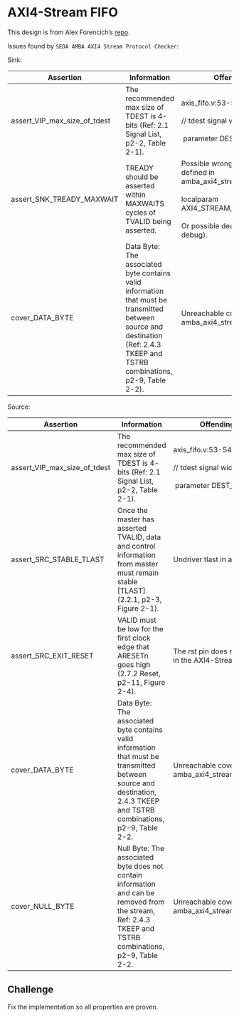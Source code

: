# AXI4-Stream FIFO

This design is from Alex Forencich’s [repo](https://github.com/alexforencich/verilog-axis/blob/master/rtl/axis_fifo.v).

Issues found by `SEDA AMBA AXI4 Stream Protocol Checker`:

Sink:

| **Assertion** | **Information** | **Offending code** |
| --- | --- | --- |
| assert\_VIP\_max\_size\_of_tdest | The recommended max size of TDEST is 4-bits (Ref: 2.1 Signal List, p2-2, Table 2-1). | axis_fifo.v:53-54<br><br>// tdest signal width<br><br> parameter DEST_WIDTH = 8 |
| assert\_SNK\_TREADY_MAXWAIT | TREADY should be asserted within MAXWAITS cycles of TVALID being asserted. | Possible wrong number of cycles defined in amba\_axi4\_stream\_seda\_pkg.sv:68<br><br>localparam AXI4\_STREAM\_MAXWAITS  = 16;<br><br>Or possible deadlock (needs debug). |
| cover\_DATA\_BYTE | Data Byte: The associated byte contains valid information that must be transmitted between source and destination (Ref: 2.4.3 TKEEP and TSTRB combinations, p2-9, Table 2-2). | Unreachable cover in amba\_axi4\_stream_seda.sv:670 |

Source:

| **Assertion** | **Information** | **Offending code** |
| --- | --- | --- |
| assert\_VIP\_max\_size\_of_tdest | The recommended max size of TDEST is 4-bits (Ref: 2.1 Signal List, p2-2, Table 2-1). | axis_fifo.v:53-54<br><br>// tdest signal width<br><br> parameter DEST_WIDTH = 8 |
| assert\_SRC\_STABLE_TLAST | Once the master has asserted TVALID, data and control information from master must remain stable \[TLAST\] (2.2.1, p2-3, Figure 2-1). | Undriver tlast in axis_fifo.v. |
| assert\_SRC\_EXIT_RESET | VALID must be low for the first clock edge that ARESETn goes high (2.7.2 Reset, p2-11, Figure 2-4). | The rst pin does not intervene in the AXI4-Stream interface. |
| cover\_DATA\_BYTE | Data Byte: The associated byte contains valid information that must be transmitted between source and destination, 2.4.3 TKEEP and TSTRB combinations, p2-9, Table 2-2. | Unreachable cover in amba\_axi4\_stream_seda.sv:670 |
| cover\_NULL\_BYTE | Null Byte: The associated byte does not contain information and can be removed from the stream, Ref: 2.4.3 TKEEP and TSTRB combinations, p2-9, Table 2-2. | Unreachable cover in amba\_axi4\_stream_seda.sv:672 |

## Challenge
Fix the implementation so all properties are proven.

